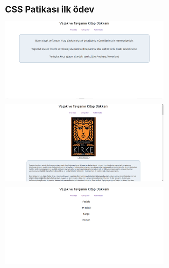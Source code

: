# CSS Patikası ilk ödev

![resim1](image/ders1.png)

![resim2](image/ders2.png)

![resim3](image/ders3.png)
